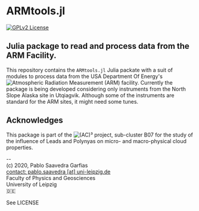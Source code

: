 # ARMtools.jl
[![GPLv2 License](https://img.shields.io/github/license/pablosaa/ARMtools.jl?style=plastic)](https://github.com/pablosaa/ARMtools.jl/blob/main/LICENSE)
## Julia package to read and process data from the ARM Facility.

This repository contains the ``ARMtools.jl`` Julia packate with a suit of modules to process data from the USA Department Of Energy's ![Atmospheric Radiation Measurement](https://www.arm.gov) (ARM) facility.
Currently the package is being developed considering only instruments from the North Slope Alaska site in Utqiagvik. Although some of the instruments are standard for the ARM sites, it might need some tunes.

## Acknowledges
This package is part of the ![(AC)³](https://www.ac3-tr.de) project, sub-cluster B07 for the study of the influence of Leads and Polynyas on micro- and macro-physical cloud properties.

--<br>
(c) 2020, Pablo Saavedra Garfias<br>
[contact: pablo.saavedra [at] uni-leipzig.de](mailto:pablo.saavedra@uni-leipzig.de)<br>
Faculty of Physics and Geosciences<br>
University of Leipzig<br>
🇩🇪

See LICENSE
